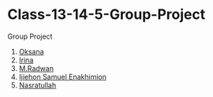 # Class-13-14-5-Group-Project

Group Project

1. [Oksana]()
2. [Irina]()
3. [M.Radwan]()
4. [Ijiehon Samuel Enakhimion]()
5. [Nasratullah](./Nasratullah.md)

